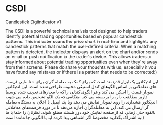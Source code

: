 # CSDI
Candlestick Digiindicator v1


The CSDI is a powerful technical analysis tool designed to help traders identify potential trading opportunities based on popular candlestick patterns. This indicator scans the price chart in real-time and highlights any candlestick patterns that match the user-defined criteria.
When a matching pattern is detected, the indicator displays an alert on the chart and/or sends an email or push notification to the trader's device. This allows traders to stay informed about potential trading opportunities even when they're away from their screens.
Please do share your thoughts with us, especially if you have found any mistakes or if there is a pattern that needs to be corrected:)

این اندیکاتور یک ابزار قدرتمند است که برای کمک به معامله گران برای شناسایی فرصت های معاملاتی بر اساس الگوهای کندل استیکی محبوب طراحی شده است. این اندیکاتور نمودار قیمت را اسکن می کند و هر الگوی کندلی را که با معیارهای تعریف شده توسط کاربر مطابقت دارد را برجسته می کند.
هنگامی که یک الگو تشخیص داده می شود، اندیکاتور هشداری را روی نمودار نمایش می دهد ویا یک ایمیل یا اعلان به دستگاه معامله گر ارسال می کند. این به معامله‌گران اجازه می‌دهد تا در مورد فرصت‌های معاملاتی بالقوه حتی زمانی که از صفحه نمایش خود دور هستند مطلع شوند.
نظرتان را حتما با ما به اشتراک بگذارید مخصوصا اگر اشتباهی پیدا کرده اید یا الگویی جا مانده است:)
